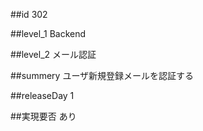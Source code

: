 ##id
302

##level_1
Backend

##level_2
メール認証

##summery
ユーザ新規登録メールを認証する

##releaseDay
1

##実現要否
あり

